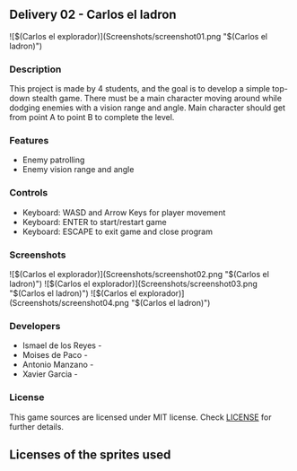 ## Delivery 02 - Carlos el ladron

![$(Carlos el explorador)](Screenshots/screenshot01.png "$(Carlos el ladron)")

### Description

This project is made by 4 students, and the goal is to develop a simple top-down stealth game. There must be a main character moving around
while dodging enemies with a vision range and angle. Main character should get from point A to point B
to complete the level.

### Features

 - Enemy patrolling
 - Enemy vision range and angle

### Controls

- Keyboard: WASD and Arrow Keys for player movement
- Keyboard: ENTER to start/restart game
- Keyboard: ESCAPE to exit game and close program

### Screenshots

![$(Carlos el explorador)](Screenshots/screenshot02.png "$(Carlos el ladron)")
![$(Carlos el explorador)](Screenshots/screenshot03.png "$(Carlos el ladron)")
![$(Carlos el explorador)](Screenshots/screenshot04.png "$(Carlos el ladron)")

### Developers

 - Ismael de los Reyes - 
 - Moises de Paco - 
 - Antonio Manzano - 
 - Xavier Garcia - 

### License

This game sources are licensed under MIT license. Check [LICENSE](LICENSE) for further details.

Licenses of the sprites used
- 
